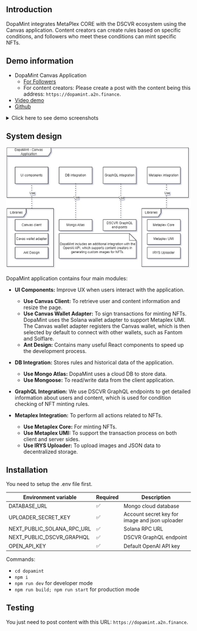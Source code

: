 ## Introduction
DopaMint integrates MetaPlex CORE with the DSCVR ecosystem using the Canvas application. Content creators can create rules based on specific conditions, and followers who meet these conditions can mint specific NFTs.
## Demo information
- DopaMint Canvas Application
  - [For Followers]()
  - For content creators: Please create a post with the content being this address: `https://dopamint.a2n.finance`.
- [Video demo]()
- [Github](https://github.com/a2nfinance/dopamint)

<details>
  <summary>Click here to see demo screenshots</summary>

| ![homepage.png](https://dopamint.a2n.finance/screenshot/homepage.png) | 
|:--:| 
| *Content creators - All features* |
 
| ![nft_templates.png](https://dopamint.a2n.finance/screenshot/nft_templates.png) | 
|:--:| 
| *Content creators - NFT templates* |

| ![nft_template_form.png](https://dopamint.a2n.finance/screenshot/new_template_form.png) | 
|:--:| 
| *Content creators - New template form* |



| ![new_dscvr_point_rule.png](https://dopamint.a2n.finance/screenshot/new_dscvr_point_rule.png) | 
|:--:| 
| *Content creators - New DSCVR points-based rule form* |

| ![new_streak_rule.png](https://dopamint.a2n.finance/screenshot/new_streak_rule.png) | 
|:--:| 
| *Content creators - New DSCVR streak-based rule form* |

| ![new_asset_rule.png](https://dopamint.a2n.finance/screenshot/new_asset_rule.png) | 
|:--:| 
| *Content creators - New existing asset-based rule form* |

| ![plugin_setting_form.png](https://dopamint.a2n.finance/screenshot/plugin_setting_form.png) | 
|:--:| 
| *Content creators - New AppData plugin setting* |

| ![ai_tool_generated_image.png](https://dopamint.a2n.finance/screenshot/ai_tool_generated_image.png) | 
|:--:| 
| *Content creators - Generated images by AI tools* |  

| ![follower_nfts.png](https://dopamint.a2n.finance/screenshot/follower_nfts.png) | 
|:--:| 
| *Followers - All NFTs match the content creator's rules* |
 </details>

## System design
![System Design](/public/docs/Architecture.jpg)

DopaMint application contains four main modules:

- **UI Components:** Improve UX when users interact with the application. 
  - **Use Canvas Client:** To retrieve user and content information and resize the page.
  - **Use Canvas Wallet Adapter:** To sign transactions for minting NFTs. DopaMint uses the Solana wallet adapter to support Metaplex UMI. The Canvas wallet adapter registers the Canvas wallet, which is then selected by default to connect with other wallets, such as Fantom and Solflare.
  - **Ant Design:** Contains many useful React components to speed up the development process.

- **DB Integration:** Stores rules and historical data of the application.
  - **Use Mongo Atlas:** DopaMint uses a cloud DB to store data.
  - **Use Mongoose:** To read/write data from the client application.

- **GraphQL Integration:** We use DSCVR GraphQL endpoints to get detailed information about users and content, which is used for condition checking of NFT minting rules.

- **Metaplex Integration:** To perform all actions related to NFTs.
  - **Use Metaplex Core:** For minting NFTs.
  - **Use Metaplex UMI:** To support the transaction process on both client and server sides.
  - **Use IRYS Uploader:** To upload images and JSON data to decentralized storage.

## Installation
You need to setup the .env file first.

| Environment variable | Required | Description |
| -------- | ------- |--------|
|DATABASE_URL|✅ | Mongo cloud database|
|UPLOADER_SECRET_KEY|✅| Account secret key for image and json uploader|
|NEXT_PUBLIC_SOLANA_RPC_URL|✅| Solana RPC URL|
|NEXT_PUBLIC_DSCVR_GRAPHQL|✅| DSCVR GraphQL endpoint|
|OPEN_API_KEY|✅| Default OpenAI API key|

Commands:

- ```cd dopamint```
- ```npm i```
- ```npm run dev``` for developer mode
- ```npm run build; npm run start``` for production mode

## Testing
You just need to post content with this URL: `https://dopamint.a2n.finance`.



